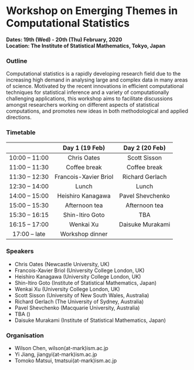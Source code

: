 # Workshop on Emerging Themes in Computational Statistics
__Dates: 19th (Wed) - 20th (Thu) February, 2020__  
__Location: The Institute of Statistical Mathematics, Tokyo, Japan__

### Outline

Computational statistics is a rapidly developing research field due to the increasing
high demand in analysing large and complex data in many areas of science. Motivated
by the recent innovations in efficient computational techniques for statistical
inference and a variety of computationally challenging applications, this workshop aims
to facilitate discussions amongst researchers working on different aspects of statistical
computations, and promotes new ideas in both methodological and applied directions.

### Timetable

|                     |     Day 1 (19 Feb)    |  Day 2 (20 Feb)  |
|:-------------------:|:---------------------:|:----------------:|
| 10:00 &ndash; 11:00 |      Chris Oates      |   Scott Sisson   |
| 11:00 &ndash; 11:30 |      Coffee break     |   Coffee break   |
| 11:30 &ndash; 12:30 | Francois-Xavier Briol |  Richard Gerlach |
| 12:30 &ndash; 14:00 |         Lunch         |       Lunch      |
| 14:00 &ndash; 15:00 |   Heishiro Kanagawa   | Pavel Shevchenko |
| 15:00 &ndash; 15:30 |     Afternoon tea     |   Afternoon tea  |
| 15:30 &ndash; 16:15 |    Shin-Itiro Goto    |        TBA       |
| 16:15 &ndash; 17:00 |       Wenkai Xu       | Daisuke Murakami |
|  17:00 &ndash; late |    Workshop dinner    |                  |

### Speakers

* Chris Oates (Newcastle University, UK)
* Francois-Xavier Briol (University College London, UK)
* Heishiro Kanagawa (University College London, UK)
* Shin-Itiro Goto (Institute of Statistical Mathematics, Japan)
* Wenkai Xu (University College London, UK)
* Scott Sisson (University of New South Wales, Australia)
* Richard Gerlach (The University of Sydney, Australia)
* Pavel Shevchenko (Macquarie University, Australia)
* TBA ()
* Daisuke Murakami (Institute of Statistical Mathematics, Japan)

### Organisation

* Wilson Chen, wilson(at-mark)ism.ac.jp
* Yi Jiang, jiangyi(at-mark)ism.ac.jp
* Tomoko Matsui, tmatsui(at-mark)ism.ac.jp
